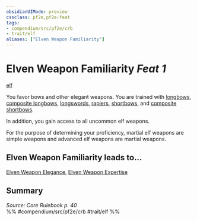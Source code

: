 ```yaml
---
obsidianUIMode: preview
cssclass: pf2e,pf2e-feat
tags:
- compendium/src/pf2e/crb
- trait/elf
aliases: ["Elven Weapon Familiarity"]
---
```

# Elven Weapon Familiarity  *Feat 1*  
[elf](/rules/traits/elf.md)  


You favor bows and other elegant weapons. You are trained with [longbows](/compendium/equipment/items/longbow.md), [composite longbows](/compendium/equipment/items/composite-longbow.md), [longswords](/compendium/equipment/items/longsword.md), [rapiers](/compendium/equipment/items/rapier.md), [shortbows](/compendium/equipment/items/shortbow.md), and [composite shortbows](/compendium/equipment/items/composite-shortbow.md).

In addition, you gain access to all uncommon elf weapons.

For the purpose of determining your proficiency, martial elf weapons are simple weapons and advanced elf weapons are martial weapons.

## Elven Weapon Familiarity leads to...

[Elven Weapon Elegance](/compendium/feats/elven-weapon-elegance.md), [Elven Weapon Expertise](/compendium/feats/elven-weapon-expertise.md)

## Summary

*Source: Core Rulebook p. 40*  
%% #compendium/src/pf2e/crb #trait/elf %%